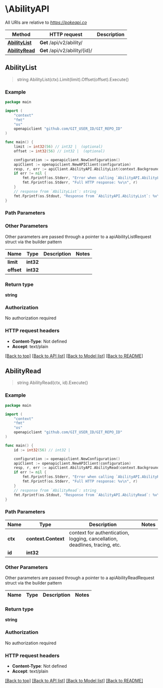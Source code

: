 # \AbilityAPI

All URIs are relative to *https://pokeapi.co*

Method | HTTP request | Description
------------- | ------------- | -------------
[**AbilityList**](AbilityAPI.md#AbilityList) | **Get** /api/v2/ability/ | 
[**AbilityRead**](AbilityAPI.md#AbilityRead) | **Get** /api/v2/ability/{id}/ | 



## AbilityList

> string AbilityList(ctx).Limit(limit).Offset(offset).Execute()



### Example

```go
package main

import (
	"context"
	"fmt"
	"os"
	openapiclient "github.com/GIT_USER_ID/GIT_REPO_ID"
)

func main() {
	limit := int32(56) // int32 |  (optional)
	offset := int32(56) // int32 |  (optional)

	configuration := openapiclient.NewConfiguration()
	apiClient := openapiclient.NewAPIClient(configuration)
	resp, r, err := apiClient.AbilityAPI.AbilityList(context.Background()).Limit(limit).Offset(offset).Execute()
	if err != nil {
		fmt.Fprintf(os.Stderr, "Error when calling `AbilityAPI.AbilityList``: %v\n", err)
		fmt.Fprintf(os.Stderr, "Full HTTP response: %v\n", r)
	}
	// response from `AbilityList`: string
	fmt.Fprintf(os.Stdout, "Response from `AbilityAPI.AbilityList`: %v\n", resp)
}
```

### Path Parameters



### Other Parameters

Other parameters are passed through a pointer to a apiAbilityListRequest struct via the builder pattern


Name | Type | Description  | Notes
------------- | ------------- | ------------- | -------------
 **limit** | **int32** |  | 
 **offset** | **int32** |  | 

### Return type

**string**

### Authorization

No authorization required

### HTTP request headers

- **Content-Type**: Not defined
- **Accept**: text/plain

[[Back to top]](#) [[Back to API list]](../README.md#documentation-for-api-endpoints)
[[Back to Model list]](../README.md#documentation-for-models)
[[Back to README]](../README.md)


## AbilityRead

> string AbilityRead(ctx, id).Execute()



### Example

```go
package main

import (
	"context"
	"fmt"
	"os"
	openapiclient "github.com/GIT_USER_ID/GIT_REPO_ID"
)

func main() {
	id := int32(56) // int32 | 

	configuration := openapiclient.NewConfiguration()
	apiClient := openapiclient.NewAPIClient(configuration)
	resp, r, err := apiClient.AbilityAPI.AbilityRead(context.Background(), id).Execute()
	if err != nil {
		fmt.Fprintf(os.Stderr, "Error when calling `AbilityAPI.AbilityRead``: %v\n", err)
		fmt.Fprintf(os.Stderr, "Full HTTP response: %v\n", r)
	}
	// response from `AbilityRead`: string
	fmt.Fprintf(os.Stdout, "Response from `AbilityAPI.AbilityRead`: %v\n", resp)
}
```

### Path Parameters


Name | Type | Description  | Notes
------------- | ------------- | ------------- | -------------
**ctx** | **context.Context** | context for authentication, logging, cancellation, deadlines, tracing, etc.
**id** | **int32** |  | 

### Other Parameters

Other parameters are passed through a pointer to a apiAbilityReadRequest struct via the builder pattern


Name | Type | Description  | Notes
------------- | ------------- | ------------- | -------------


### Return type

**string**

### Authorization

No authorization required

### HTTP request headers

- **Content-Type**: Not defined
- **Accept**: text/plain

[[Back to top]](#) [[Back to API list]](../README.md#documentation-for-api-endpoints)
[[Back to Model list]](../README.md#documentation-for-models)
[[Back to README]](../README.md)

